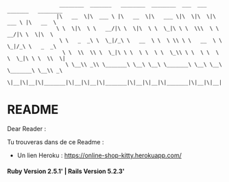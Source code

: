                      ________  _______   ________  ________  ___  ___  _______   ________     
                    |\   __  \|\  ___ \ |\   __  \|\   ___ \|\  \|\  \|\  ___ \ |\   __  \    
                    \ \  \|\  \ \   __/|\ \  \|\  \ \  \_|\ \ \  \\\  \ \   __/|\ \  \|\  \   
                     \ \   _  _\ \  \_|/_\ \   __  \ \  \ \\ \ \   __  \ \  \_|/_\ \   _  _\  
                      \ \  \\  \\ \  \_|\ \ \  \ \  \ \  \_\\ \ \  \ \  \ \  \_|\ \ \  \\  \| 
                       \ \__\\ _\\ \_______\ \__\ \__\ \_______\ \__\ \__\ \_______\ \__\\ _\ 
                        \|__|\|__|\|_______|\|__|\|__|\|_______|\|__|\|__|\|_______|\|__|\|__|


# README  
Dear Reader :

Tu trouveras dans de ce Readme :  

* Un lien Heroku : https://online-shop-kitty.herokuapp.com/



#### Ruby  Version 2.5.1' | Rails Version 5.2.3'

